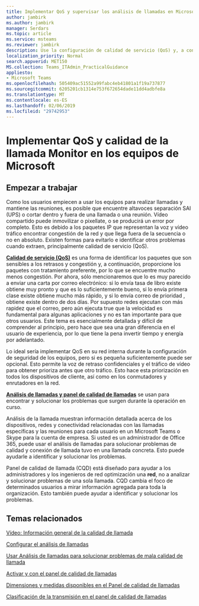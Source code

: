 ```yaml
---
title: Implementar QoS y supervisar los análisis de llamadas en Microsoft Teams
author: jambirk
ms.author: jambirk
manager: Serdars
ms.topic: article
ms.service: msteams
ms.reviewer: jambirk
description: Use la configuración de calidad de servicio (QoS) y, a continuación, llame al análisis y panel de calidad de llamadas de Microsoft Teams.
localization_priority: Normal
search.appverid: MET150
MS.collection: Teams_ITAdmin_PracticalGuidance
appliesto:
- Microsoft Teams
ms.openlocfilehash: 505409ac51552a99fabc4eb41801a1f19a737877
ms.sourcegitcommit: 6205201cb1314e753f672654dade11dd4adbfe8a
ms.translationtype: MT
ms.contentlocale: es-ES
ms.lasthandoff: 02/06/2019
ms.locfileid: "29742953"
---
```

# <a name="implement-qos-and-monitor-call-quality-in-microsoft-teams"></a>Implementar QoS y calidad de la llamada Monitor en los equipos de Microsoft

## <a name="get-started"></a>Empezar a trabajar

Como los usuarios empiecen a usar los equipos para realizar llamadas y mantiene las reuniones, es posible que encuentre altavoces separación SAI (UPS) o cortar dentro y fuera de una llamada o una reunión. Vídeo compartido puede inmovilizar o pixellate, o se producirá un error por completo. Esto es debido a los paquetes IP que representan la voz y vídeo tráfico encontrar congestión de la red y que llega fuera de la secuencia o no en absoluto. Existen formas para evitarlo e identificar otros problemas cuando extraen, principalmente calidad de servicio (QoS).

[**Calidad de servicio (QoS)**](monitor-call-quality-qos.md) es una forma de identificar los paquetes que son sensibles a los retrasos y congestión y, a continuación, proporcione los paquetes con tratamiento preferente, por lo que se encuentre mucho menos congestión. Por ahora, sólo mencionaremos que lo es muy parecido a enviar una carta por correo electrónico: si lo envía tasa de libro existe obtiene muy pronto y que es lo suficientemente bueno, si lo envía primera clase existe obtiene mucho más rápido, y si lo envía correo de prioridad , obtiene existe dentro de dos días. Por supuesto redes ejecutan con más rapidez que el correo, pero aún ejecuta true que la velocidad es fundamental para algunas aplicaciones y no es tan importante para que otros usuarios. Este tema es esencialmente detallada y difícil de comprender al principio, pero hace que sea una gran diferencia en el usuario de experiencia, por lo que tiene la pena invertir tiempo y energía por adelantado.

Lo ideal sería implementar QoS en su red interna durante la configuración de seguridad de los equipos, pero si es pequeña suficientemente puede ser opcional. Esto permite la voz de retraso confidenciales y el tráfico de vídeo para obtener prioriza antes que otro tráfico. Esto hace esta priorización en todos los dispositivos de cliente, así como en los conmutadores y enrutadores en la red.

[**Análisis de llamadas y panel de calidad de llamadas**](difference-between-call-analytics-and-call-quality-dashboard.md) se usan para encontrar y solucionar los problemas que surgen durante la operación en curso.  

Análisis de la llamada muestran información detallada acerca de los dispositivos, redes y conectividad relacionadas con las llamadas específicas y las reuniones para cada usuario en un Microsoft Teams o Skype para la cuenta de empresa. Si usted es un administrador de Office 365, puede usar el análisis de llamadas para solucionar problemas de calidad y conexión de llamada tuvo en una llamada concreta. Esto puede ayudarle a identificar y solucionar los problemas.

Panel de calidad de llamada (CQD) está diseñado para ayudar a los administradores y los ingenieros de red optimización una **red**, no a analizar y solucionar problemas de una sola llamada. CQD cambia el foco de determinados usuarios a mirar información agregada para toda la organización. Esto también puede ayudar a identificar y solucionar los problemas.

## <a name="related-topics"></a>Temas relacionados

[Vídeo: Información general de la calidad de llamada](https://aka.ms/teams-quality)

[Configurar el análisis de llamadas](set-up-call-analytics.md)

[Usar Análisis de llamadas para solucionar problemas de mala calidad de llamada](use-call-analytics-to-troubleshoot-poor-call-quality.md)

[Activar y con el panel de calidad de llamadas](turning-on-and-using-call-quality-dashboard.md)

[Dimensiones y medidas disponibles en el Panel de calidad de llamadas](dimensions-and-measures-available-in-call-quality-dashboard.md)

[Clasificación de la transmisión en el panel de calidad de llamadas](stream-classification-in-call-quality-dashboard.md)